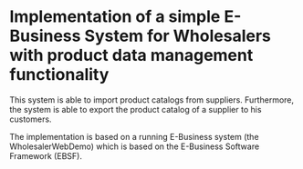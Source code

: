 # Implementation of a simple E-Business System for Wholesalers with product data management functionality

This system is able to import product catalogs from suppliers. 
Furthermore, the system is able to export the product catalog of a supplier to his customers. 

The implementation is based on a running E-Business system (the WholesalerWebDemo) which
is based on the E-Business Software Framework (EBSF).
